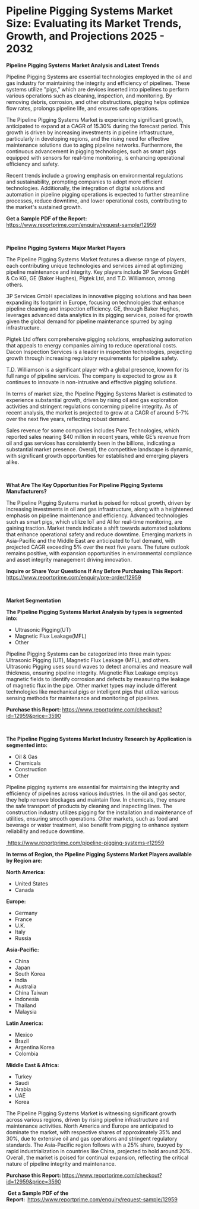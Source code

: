 <p><h1>Pipeline Pigging Systems Market Size: Evaluating its Market Trends, Growth, and Projections 2025 - 2032</h1></p><p><strong>Pipeline Pigging Systems Market Analysis and Latest Trends</strong></p>
<p><p>Pipeline Pigging Systems are essential technologies employed in the oil and gas industry for maintaining the integrity and efficiency of pipelines. These systems utilize "pigs," which are devices inserted into pipelines to perform various operations such as cleaning, inspection, and monitoring. By removing debris, corrosion, and other obstructions, pigging helps optimize flow rates, prolongs pipeline life, and ensures safe operations.</p><p>The Pipeline Pigging Systems Market is experiencing significant growth, anticipated to expand at a CAGR of 15.30% during the forecast period. This growth is driven by increasing investments in pipeline infrastructure, particularly in developing regions, and the rising need for effective maintenance solutions due to aging pipeline networks. Furthermore, the continuous advancement in pigging technologies, such as smart pigs equipped with sensors for real-time monitoring, is enhancing operational efficiency and safety.</p><p>Recent trends include a growing emphasis on environmental regulations and sustainability, prompting companies to adopt more efficient technologies. Additionally, the integration of digital solutions and automation in pipeline pigging operations is expected to further streamline processes, reduce downtime, and lower operational costs, contributing to the market's sustained growth.</p></p>
<p><strong>Get a Sample PDF of the Report:&nbsp;</strong> <a href="https://www.reportprime.com/enquiry/request-sample/12959?utm_campaign=4465&utm_medium=2&utm_source=Github&utm_content=ia&utm_term=17052025&utm_id=pipeline-pigging-systems">https://www.reportprime.com/enquiry/request-sample/12959</a></p>
<p>&nbsp;</p>
<p><strong>Pipeline Pigging Systems Major Market Players</strong></p>
<p><p>The Pipeline Pigging Systems Market features a diverse range of players, each contributing unique technologies and services aimed at optimizing pipeline maintenance and integrity. Key players include 3P Services GmbH & Co KG, GE (Baker Hughes), Pigtek Ltd, and T.D. Williamson, among others. </p><p>3P Services GmbH specializes in innovative pigging solutions and has been expanding its footprint in Europe, focusing on technologies that enhance pipeline cleaning and inspection efficiency. GE, through Baker Hughes, leverages advanced data analytics in its pigging services, poised for growth given the global demand for pipeline maintenance spurred by aging infrastructure.</p><p>Pigtek Ltd offers comprehensive pigging solutions, emphasizing automation that appeals to energy companies aiming to reduce operational costs. Dacon Inspection Services is a leader in inspection technologies, projecting growth through increasing regulatory requirements for pipeline safety.</p><p>T.D. Williamson is a significant player with a global presence, known for its full range of pipeline services. The company is expected to grow as it continues to innovate in non-intrusive and effective pigging solutions. </p><p>In terms of market size, the Pipeline Pigging Systems Market is estimated to experience substantial growth, driven by rising oil and gas exploration activities and stringent regulations concerning pipeline integrity. As of recent analysis, the market is projected to grow at a CAGR of around 5-7% over the next five years, reflecting robust demand.</p><p>Sales revenue for some companies includes Pure Technologies, which reported sales nearing $40 million in recent years, while GE’s revenue from oil and gas services has consistently been in the billions, indicating a substantial market presence. Overall, the competitive landscape is dynamic, with significant growth opportunities for established and emerging players alike.</p></p>
<p>&nbsp;</p>
<p><strong>What Are The Key Opportunities For Pipeline Pigging Systems Manufacturers?</strong></p>
<p><p>The Pipeline Pigging Systems market is poised for robust growth, driven by increasing investments in oil and gas infrastructure, along with a heightened emphasis on pipeline maintenance and efficiency. Advanced technologies such as smart pigs, which utilize IoT and AI for real-time monitoring, are gaining traction. Market trends indicate a shift towards automated solutions that enhance operational safety and reduce downtime. Emerging markets in Asia-Pacific and the Middle East are anticipated to fuel demand, with projected CAGR exceeding 5% over the next five years. The future outlook remains positive, with expansion opportunities in environmental compliance and asset integrity management driving innovation.</p></p>
<p><strong>Inquire or Share Your Questions If Any Before Purchasing This Report:</strong> <a href="https://www.reportprime.com/enquiry/pre-order/12959?utm_campaign=4465&utm_medium=2&utm_source=Github&utm_content=ia&utm_term=17052025&utm_id=pipeline-pigging-systems">https://www.reportprime.com/enquiry/pre-order/12959</a></p>
<p>&nbsp;</p>
<p><strong>Market Segmentation</strong></p>
<p><strong>The Pipeline Pigging Systems Market Analysis by types is segmented into:</strong></p>
<p><ul><li>Ultrasonic Pigging(UT)</li><li>Magnetic Flux Leakage(MFL)</li><li>Other</li></ul></p>
<p><p>Pipeline Pigging Systems can be categorized into three main types: Ultrasonic Pigging (UT), Magnetic Flux Leakage (MFL), and others. Ultrasonic Pigging uses sound waves to detect anomalies and measure wall thickness, ensuring pipeline integrity. Magnetic Flux Leakage employs magnetic fields to identify corrosion and defects by measuring the leakage of magnetic flux in the pipe. Other market types may include different technologies like mechanical pigs or intelligent pigs that utilize various sensing methods for maintenance and monitoring of pipelines.</p></p>
<p><strong>Purchase this Report:&nbsp;</strong><a href="https://www.reportprime.com/checkout?id=12959&price=3590&utm_campaign=4465&utm_medium=2&utm_source=Github&utm_content=ia&utm_term=17052025&utm_id=pipeline-pigging-systems">https://www.reportprime.com/checkout?id=12959&price=3590</a></p>
<p>&nbsp;</p>
<p><strong>The Pipeline Pigging Systems Market Industry Research by Application is segmented into:</strong></p>
<p><ul><li>Oil & Gas</li><li>Chemicals</li><li>Construction</li><li>Other</li></ul></p>
<p><p>Pipeline pigging systems are essential for maintaining the integrity and efficiency of pipelines across various industries. In the oil and gas sector, they help remove blockages and maintain flow. In chemicals, they ensure the safe transport of products by cleaning and inspecting lines. The construction industry utilizes pigging for the installation and maintenance of utilities, ensuring smooth operations. Other markets, such as food and beverage or water treatment, also benefit from pigging to enhance system reliability and reduce downtime.</p></p>
<p><a href="https://www.reportprime.com/pipeline-pigging-systems-r12959?utm_campaign=4465&utm_medium=2&utm_source=Github&utm_content=ia&utm_term=17052025&utm_id=pipeline-pigging-systems">&nbsp;https://www.reportprime.com/pipeline-pigging-systems-r12959</a></p>
<p><strong>In terms of Region, the Pipeline Pigging Systems Market Players available by Region are:</strong></p>
<p>
    <p> <strong> North America: </strong>
        <ul>
            <li>United States</li>
            <li>Canada</li>
        </ul>
        </p> 
    <p> <strong> Europe: </strong>
        <ul>
            <li>Germany</li>
            <li>France</li>
            <li>U.K.</li>
            <li>Italy</li>
            <li>Russia</li>
        </ul>
        </p> 
    <p> <strong> Asia-Pacific: </strong>
        <ul>
            <li>China</li>
            <li>Japan</li>
            <li>South Korea</li>
            <li>India</li>
            <li>Australia</li>
            <li>China Taiwan</li>
            <li>Indonesia</li>
            <li>Thailand</li>
            <li>Malaysia</li>
        </ul>
        </p> 
    <p> <strong> Latin America: </strong>
        <ul>
            <li>Mexico</li>
            <li>Brazil</li>
            <li>Argentina Korea</li>
            <li>Colombia</li>
        </ul>
        </p> 
    <p> <strong> Middle East & Africa: </strong>
        <ul>
            <li>Turkey</li>
            <li>Saudi</li>
            <li>Arabia</li>
            <li>UAE</li>
            <li>Korea</li>
        </ul>
    </p>
    </p>
<p><p>The Pipeline Pigging Systems Market is witnessing significant growth across various regions, driven by rising pipeline infrastructure and maintenance activities. North America and Europe are anticipated to dominate the market, with respective shares of approximately 35% and 30%, due to extensive oil and gas operations and stringent regulatory standards. The Asia-Pacific region follows with a 25% share, buoyed by rapid industrialization in countries like China, projected to hold around 20%. Overall, the market is poised for continual expansion, reflecting the critical nature of pipeline integrity and maintenance.</p></p>
<p><strong>Purchase this Report: </strong><a href="https://www.reportprime.com/checkout?id=12959&price=3590&utm_campaign=4465&utm_medium=2&utm_source=Github&utm_content=ia&utm_term=17052025&utm_id=pipeline-pigging-systems">https://www.reportprime.com/checkout?id=12959&price=3590</a></p>
<p>&nbsp;<strong>Get a Sample PDF of the Report:&nbsp;&nbsp;</strong><a href="https://www.reportprime.com/enquiry/request-sample/12959?utm_campaign=4465&utm_medium=2&utm_source=Github&utm_content=ia&utm_term=17052025&utm_id=pipeline-pigging-systems">https://www.reportprime.com/enquiry/request-sample/12959</a></p>
<p><strong></strong></p>
<p><p></p><p></p><p></p></p>